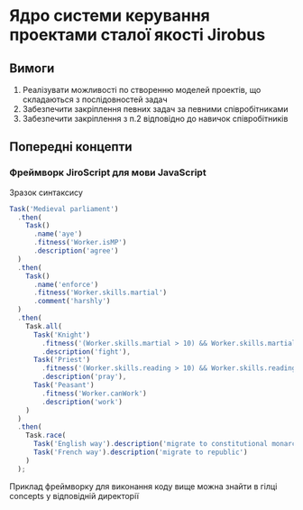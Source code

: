 # Ядро системи керування проектами сталої якості Jirobus
## Вимоги
1. Реалізувати можливості по створенню моделей проектів, що складаються з послідовностей задач
2. Забезпечити закріплення певних задач за певними співробітниками
3. Забезпечити закріплення з п.2 відповідно до навичок співробітників
## Попередні концепти
### Фреймворк JiroScript для мови JavaScript
Зразок синтаксису
```javascript
Task('Medieval parliament')
  .then(
    Task()
      .name('aye')
      .fitness('Worker.isMP')
      .description('agree')
  )
  .then(
    Task()
      .name('enforce')
      .fitness('Worker.skills.martial')
      .comment('harshly')
  )
  .then(
    Task.all(
      Task('Knight')
        .fitness('(Worker.skills.martial > 10) && Worker.skills.martial')
        .description('fight'),
      Task('Priest')
        .fitness('(Worker.skills.reading > 10) && Worker.skills.reading')
        .description('pray'),
      Task('Peasant')
        .fitness('Worker.canWork')
        .description('work')
    )
  )
  .then(
    Task.race(
      Task('English way').description('migrate to constitutional monarchy'),
      Task('French way').description('migrate to republic')
    )
  );
  ```
  Приклад фреймворку для виконання коду вище можна знайти в гілці concepts у відповідній директорії
